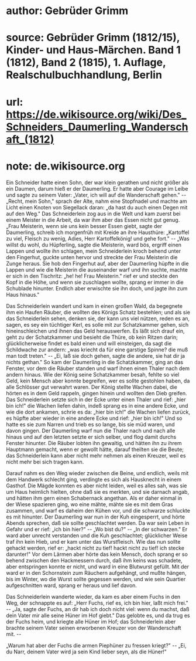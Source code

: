# author: Gebrüder Grimm
# source: Gebrüder Grimm (1812/15), Kinder- und Haus-Märchen. Band 1 (1812), Band 2 (1815), 1. Auflage, Realschulbuchhandlung, Berlin
# url: https://de.wikisource.org/wiki/Des_Schneiders_Daumerling_Wanderschaft_(1812)
# note: de.wikisource.org

Ein Schneider hatte einen Sohn, der war klein gerathen und nicht größer als ein Daumen, darum hieß er der Daumerling. Er hatte  aber Courage im Leibe und sagte zu seinem Vater: „Vater, ich will auf die Wanderschaft gehen." -- „Recht, mein Sohn," sprach der Alte, nahm eine Stopfnadel und machte am Licht einen Knoten von Siegellack daran: „da hast du auch einen Degen mit auf den Weg." Das Schneiderlein zog aus in die Welt und kam zuerst bei einem Meister in die Arbeit, da war ihm aber das Essen nicht gut genug. „Frau Meisterin, wenn sie uns kein besser Essen giebt, sagte der Daumerling, schreib ich morgenfrüh mit Kreide an ihre Hausthüre: „Kartoffel zu viel, Fleisch zu wenig, Adies, Herr Kartoffelkönig! und gehe fort." -- „Was willst du wohl, du Hüpferling, sagte die Meisterin, ward bös, ergriff einen Lappen und wollte ihn schlagen, mein Schneiderlein kroch behend unter den Fingerhut, guckte unten hervor und streckte der Frau Meisterin die Zunge heraus. Sie hob den Fingerhut auf, aber der Daumerling hüpfte in die Lappen und wie die Meisterin die auseinander warf und ihn suchte, machte er sich in den Tischritz: „he! he! Frau Meisterin." rief er und steckte den Kopf in die Höhe, und wenn sie zuschlagen wollte, sprang er immer in die Schublade hinunter. Endlich aber erwischte sie ihn doch, und jagte ihn zum Haus hinaus." 

Das Schneiderlein wandert und kam in  einen großen Wald, da begegnete ihm ein Haufen Räuber, die wollten des Königs Schatz bestehlen; und als sie das Schneiderlein sehen, denken sie, der kann uns viel nützen, reden es an, sagen, es sey ein tüchtiger Kerl, es solle mit zur Schatzkammer gehen, sich hineinschleichen und ihnen das Geld herauswerfen. Es läßt sich drauf ein, geht zu der Schatzkammer und besieht die Thüre, ob kein Ritzen darin; glücklicherweise findet es bald einen und will einsteigen, da sagt die Schildwache zur andern: „was kriecht da für eine garstige Spinne? die muß man todt treten." -- „Ei, laß sie doch gehen, sagte die andere, sie hat dir ja nichts gethan." So kam der Daumerling in die Schatzkammer, ging an das Fenster, vor dem die Räuber standen und warf ihnen einen Thaler nach dem andern hinaus. Wie der König seine Schatzkammer besah, fehlte so viel Geld, kein Mensch aber konnte begreifen, wer es sollte gestohlen haben, da alle Schlösser gut verwahrt waren. Der König stellte Wachen dabei, die hörten es in dem Geld rappeln, gingen hinein und wollten den Dieb greifen. Das Schneiderlein setzte sich in der Ecke unter einen Thaler und rief: „hier bin ich!" die Wachen liefen dahin, indeß sprang es in eine andere Ecke, und wie die dort ankamen, schrie es da: „hier bin ich!" die Wachen liefen zurück, es  hüpfte aber wieder in eine andere Ecke und rief: „hier bin ich!" Und so hatte es sie zum Narren und trieb es so lange, bis sie müd waren, und davon gingen. Der Daumerling warf nun die Thaler nach und nach alle hinaus und auf den letzten setzte er sich selber, und flog damit durchs Fenster hinunter. Die Räuber lobten ihn gewaltig, und hätten ihn zu ihrem Hauptmann gemacht, wenn er gewollt hätte, darauf theilten sie die Beute; das Schneiderlein kann aber nicht mehr nehmen als einen Kreuzer, weil es nicht mehr bei sich tragen kann. 

Darauf nahm es den Weg wieder zwischen die Beine, und endlich, weils mit dem Handwerk schlecht ging, verdingte es sich als Hausknecht in einem Gasthof. Die Mägde konnten es aber nicht leiden, weil es alles sah, was sie um Haus heimlich hielten, ohne daß sie es merkten, und sie darnach angab, und hätten ihm gern einen Schabernack angethan. Als er daher einmal in der Wiese spazieren ging, wo eine mähte, mähte sie es mit dem Gras zusammen, und warf es daheim den Kühen vor, und die schwarze schluckte es mit hinunter. Der Daumerling war nun in der Kuh eingesperrt, und hörte Abends sprechen, daß sie sollte geschlachtet werden. Da war sein Leben in Gefahr und er rief: „ich bin hier?" -- „Wo bist  du?" -- „In der schwarzen." Er ward aber unrecht verstanden und die Kuh geschlachtet; glücklicher Weise traf ihn kein Hieb, und er kam unter das Wurstfleisch. Wie das nun sollte gehackt werden, rief er: „hackt nicht zu tief! hackt nicht zu tief! ich stecke darunter!" Vor dem Lärmen aber hörte das kein Mensch, doch sprang er so behend zwischen den Hackmessern durch, daß ihm keins was schadete, aber entspringen konnte er nicht, und ward in eine Blutwurst gefüllt. Mit der ward er in den Schornstein zum Räuchern aufgehängt, und mußte hängen, bis im Winter, wo die Wurst sollte gegessen werden, und wie sein Quartier aufgeschnitten ward, sprang er heraus und lief davon. 

Das Schneiderlein wanderte wieder, da kam es aber einem Fuchs in den Weg, der schnappte es auf: „Herr Fuchs, rief es, ich bin hier, laßt mich frei." -- „Ja, sagte der Fuchs, an dir hab ich doch nicht viel: wenn du machst, daß dein Vater mir alle seine Hüner im Hof giebt." Das gelobte es, und da trug es der Fuchs heim, und kriegte alle Hüner im Hof; das Schneiderlein aber brachte seinem Vater seinen erworbenen Kreuzer von der Wanderschaft mit. -- 

„Warum hat aber der Fuchs die armen Piephüner zu fressen kriegt?" -- „Ei, du  Narr, deinem Vater wird ja sein Kind lieber seyn, als die Hüner!" 

